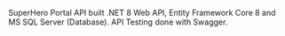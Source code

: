 SuperHero Portal API built .NET 8 Web API, Entity Framework Core 8 and MS SQL Server (Database).
API Testing done with Swagger.
